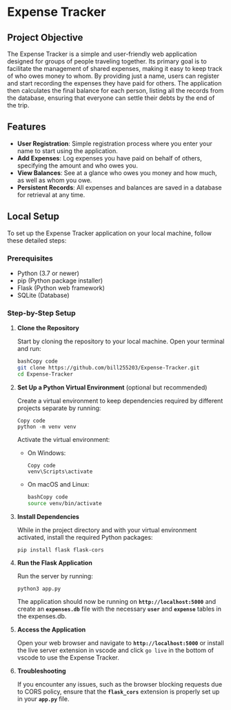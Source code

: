 # **Expense Tracker**

## **Project Objective**

The Expense Tracker is a simple and user-friendly web application designed for groups of people traveling together. Its primary goal is to facilitate the management of shared expenses, making it easy to keep track of who owes money to whom. By providing just a name, users can register and start recording the expenses they have paid for others. The application then calculates the final balance for each person, listing all the records from the database, ensuring that everyone can settle their debts by the end of the trip.

## **Features**

- **User Registration**: Simple registration process where you enter your name to start using the application.
- **Add Expenses**: Log expenses you have paid on behalf of others, specifying the amount and who owes you.
- **View Balances**: See at a glance who owes you money and how much, as well as whom you owe.
- **Persistent Records**: All expenses and balances are saved in a database for retrieval at any time.

## **Local Setup**

To set up the Expense Tracker application on your local machine, follow these detailed steps:

### **Prerequisites**

- Python (3.7 or newer)
- pip (Python package installer)
- Flask (Python web framework)
- SQLite (Database)

### **Step-by-Step Setup**

1. **Clone the Repository**

   Start by cloning the repository to your local machine. Open your terminal and run:

   ```bash
   bashCopy code
   git clone https://github.com/bill255203/Expense-Tracker.git
   cd Expense-Tracker

   ```

2. **Set Up a Python Virtual Environment** (optional but recommended)

   Create a virtual environment to keep dependencies required by different projects separate by running:

   ```
   Copy code
   python -m venv venv

   ```

   Activate the virtual environment:

   - On Windows:

     ```
     Copy code
     venv\Scripts\activate

     ```

   - On macOS and Linux:

     ```bash
     bashCopy code
     source venv/bin/activate

     ```

3. **Install Dependencies**

   While in the project directory and with your virtual environment activated, install the required Python packages:

   ```
   pip install flask flask-cors

   ```

4. **Run the Flask Application**

   Run the server by running:

   ```
   python3 app.py

   ```

   The application should now be running on **`http://localhost:5000`** and create an **`expenses.db`** file with the necessary **`user`** and **`expense`** tables in the expenses.db.

5. **Access the Application**

   Open your web browser and navigate to **`http://localhost:5000`** or install the live server extension in vscode and click `go live` in the bottom of vscode to use the Expense Tracker.

6. **Troubleshooting**

   If you encounter any issues, such as the browser blocking requests due to CORS policy, ensure that the **`flask_cors`** extension is properly set up in your **`app.py`** file.
